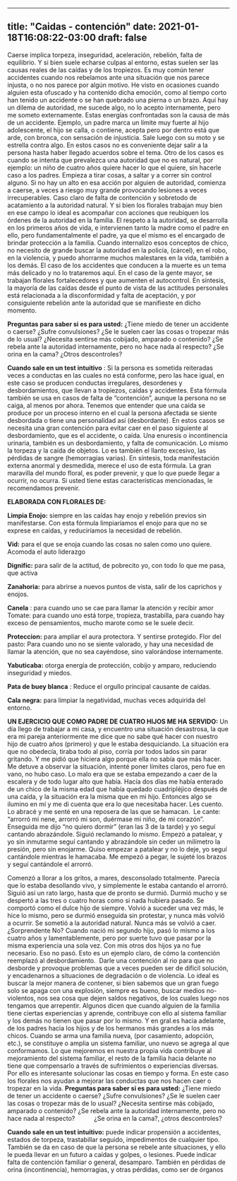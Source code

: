 
---
title: "Caidas - contención"
date: 2021-01-18T16:08:22-03:00
draft: false
--- 
        

 

 




Caerse implica torpeza,
 inseguridad, aceleración, rebelión, falta de equilibrio. Y si bien suele
 echarse culpas al entorno, estas suelen ser las causas reales de las caídas y
 de los tropiezos. Es muy común tener accidentes cuando nos rebelamos ante una
 situación que nos parece injusta, o no nos parece por algún motivo.
He visto en ocasiones cuando
 alguien esta ofuscado y ha contenido dicha emoción, como al tiempo corto han
 tenido un accidente o se han quebrado una pierna o un brazo.
Aquí hay un dilema de
 autoridad, me sucede algo, no lo acepto internamente, pero me someto
 externamente. Estas energías confrontadas son la causa de más de un accidente.
 Ejemplo, un padre marca un límite muy fuerte al hijo adolescente, el hijo se
 calla, o contiene, acepta pero por dentro está que arde, con bronca, con
 sensación de injusticia. Sale luego con su moto y se estrella contra algo. En
 estos casos no es conveniente dejar salir a la persona hasta haber llegado
 acuerdos sobre el tema.
Otro de los casos es cuando se
 intenta que prevalezca una autoridad que no es natural, por ejemplo: un niño de
 cuatro años quiere hacer lo que el quiere, sin hacerle caso a los padres.
 Empieza a tirar cosas, a saltar y a correr sin control alguno. Si no hay un
 alto en esa acción por alguien de autoridad, comienza a caerse, a veces a
 riesgo muy grande provocando lesiones a veces irrecuperables. Caso claro de
 falta de contención y sobretodo de acatamiento a la autoridad natural. Y si
 bien los florales trabajan muy bien en ese campo lo ideal es acompañar con
 acciones que reubiquen los órdenes de la autoridad en la familia. 
El respeto a la autoridad, se
 desarrolla en los primeros años de vida, e intervienen tanto la madre como el
 padre en ello, pero fundamentalmente el padre, ya que el mismo es el encargado
 de brindar protección a la familia. Cuando internalizo esos conceptos de chico,
 no necesito de grande buscar la autoridad en la policía, (cárcel), en el robo,
 en la violencia, y puedo ahorrarme muchos malestares en la vida, también a los
 demás.
El caso de los accidentes que
 conducen a la muerte es un tema más delicado y no lo trataremos aquí.
En el caso de la gente mayor,
 se trabajan florales fortalecedores y que aumenten el autocontrol.
En síntesis, la mayoría de las
 caídas desde el punto de vista de las actitudes personales está relacionada a
 la disconformidad y falta de aceptación, y por consiguiente rebelión ante la
 autoridad que se manifieste en dicho momento.
 
**Preguntas
 para saber si es para usted:**
¿Tiene miedo de tener un
 accidente o caerse? ¿Sufre convulsiones?
¿Se le suelen caer las cosas o
 tropezar más de lo usual?
¿Necesita sentirse más
 cobijado, amparado o contenido?
¿Se rebela ante la autoridad internamente,
 pero no hace nada al respecto?
¿Se orina en la cama? ¿Otros
 descontroles?
 

  





**Cuando sale en un test intuitivo** : Si
 la persona es sometida reiteradas veces a conductas en las cuales no está conforme,
 pero las hace igual, en este caso se producen conductas irregulares, desordenes
 y desbordamientos, que llevan a tropiezos, caídas y accidentes.
Esta fórmula también se usa en
 casos de falta de “contención”, aunque la persona no se caiga, al menos por
 ahora. Tenemos que entender que una caída se produce por un proceso interno en
 el cual la persona afectada se siente desbordada o tiene una personalidad así
 (desbordante). En estos casos se necesita una gran contención para evitar caer
 en el paso siguiente al desbordamiento, que es el accidente, o caída. 
Una enuresis o incontinencia
 urinaria, también es un desbordamiento, y falta de comunicación. Lo mismo la
 torpeza y la caída de objetos. Lo es también el llanto excesivo, las pérdidas
 de sangre (hemorragias varias). En síntesis, toda manifestación externa anormal
 y desmedida, merece el uso de esta fórmula.
La gran maravilla del mundo
 floral, es poder prevenir, y que lo que puede llegar a ocurrir, no ocurra. Si
 usted tiene estas características mencionadas, le recomendamos prevenir.
 


**ELABORADA CON FLORALES DE:** 


**Limpia Enojo:**  siempre en
 las caídas hay enojo y rebelión previos sin manifestarse. Con esta fórmula
 limpiaríamos el enojo para que no se exprese en caídas, y reduciríamos la
 necesidad de rebelión.


**Vid:**  para el que se enoja cuando
 las cosas no salen como uno quiere. Acomoda el auto liderazgo 


**Dignific:**  para salir de la
 actitud, de pobrecito yo, con todo lo que me pasa, que activa 


**Zanahoria:**  para abrirse
 a nuevos puntos de vista, salir de los caprichos y enojos.


**Canela** : para cuando uno se cae
 para llamar la atención y recibir amor
Tomate: para
 cuando uno está torpe, tropieza, trastabilla, para cuando hay exceso de
 pensamientos, mucho marote como se le suele decir.


**Proteccion:**  para ampliar
 el aura protectora. Y sentirse protegido.
Flor del
 pasto: Para cuando uno no se siente valorado, y hay una necesidad de llamar la
 atención, que no sea cayéndose, sino valorándose internamente.


**Yabuticaba:**  otorga
 energía de protección, cobijo y amparo, reduciendo inseguridad y miedos.


**Pata de buey blanca** : Reduce el
 orgullo principal causante de caídas.


**Cala negra:**  para limpiar
 la negatividad, muchas veces adquirida del entorno.
 
 
**UN EJERCICIO QUE COMO PADRE DE
 CUATRO HIJOS ME HA SERVIDO:**
Un día
 llego de trabajar a mi casa, y encuentro una situación desastrosa, la que era
 mi pareja anteriormente me dice que no sabe qué hacer con nuestro hijo de
 cuatro años (primero) y que le estaba desquiciando. La situación era que no
 obedecía, tiraba todo al piso, corría por todos lados sin parar gritando. Y me
 pidió que hiciera algo porque ella no sabía que más hacer. Me detuve a observar
 la situación, intenté poner límites claros, pero fue en vano, no hubo caso. Lo
 malo era que se estaba empezando a caer de la escalera y de todo lugar alto que
 había. Hacía dos días me había enterado de un chico de la misma edad que había
 quedado cuadripléjico después de una caída, y la situación era la misma que en
 mi hijo. 
Entonces
 algo se ilumino en mí y me di cuenta que era lo que necesitaba hacer. 
Les
 cuento. Lo abracé y me senté en una reposera de las que se hamacan.  Le cante: “arrorró mi nene, arrorró mi son,
 duérmase mi niño, de mi corazón”. Enseguida me dijo “no quiero dormir” (eran
 las 3 de la tarde) y yo seguí cantando abrazándole. Siguió reclamando lo mismo.
 Empezó a patalear, y yo sin inmutarme seguí cantando y abrazándole sin ceder un
 milímetro la presión, pero sin enojarme. Quiso empezar a patalear y no lo deje,
 yo seguí cantándole mientras le hamacaba. Me empezó a pegar, le sujeté los
 brazos y seguí cantándole el arrorró. 

  


Comenzó a llorar a los gritos,
 a mares, desconsolado totalmente. Parecía que lo estaba desollando vivo, y
 simplemente le estaba cantando el arrorró.
Siguió así un rato largo,
 hasta que de pronto se durmió. Durmió mucho y se despertó a las tres o cuatro
 horas como si nada hubiera pasado.
Se comportó como el dulce hijo
 de siempre.
Volvió a suceder una vez más,
 le hice lo mismo, pero se durmió enseguida sin protestar, y nunca más volvió a
 ocurrir.
Se sometió a la autoridad
 natural. Nunca más se volvió a caer.
¿Sorprendente No?
Cuando nació mi segundo hijo, pasó
 lo mismo a los cuatro años y lamentablemente, pero por suerte tuvo que pasar
 por la misma experiencia una sola vez. Con mis otros dos hijos ya no fue
 necesario. Eso no pasó.
 Esto es un ejemplo claro, de cómo la contención
 reemplazó al desbordamiento.  Darle una
 contención al rio para que no desborde y provoque problemas que a veces pueden
 ser de difícil solución, y encadenarnos a situaciones de degradación o de
 violencia.
Lo ideal es buscar la mejor
 manera de contener, si bien sabemos que un gran fuego solo se apaga con una
 explosión, siempre es bueno, buscar medios no-violentos, nos sea cosa que dejen
 saldos negativos, de los cuales luego nos tengamos que arrepentir.
Algunos dicen que cuando
 alguien de la familia tiene ciertas experiencias y aprende, contribuye con ello
 al sistema familiar y los demás no tienen que pasar por lo mismo. Y en gral.es
 hacia adelante, de los padres hacia los hijos y de los hermanos más grandes a
 los más chicos.
Cuando se arma una familia
 nueva, (por casamiento, adopción, etc.), se constituye o amplia un sistema
 familiar, uno nuevo se agrega al que conformamos. 
Lo que mejoremos en nuestra
 propia vida contribuye al mejoramiento del sistema familiar, el resto de la
 familia hacia delante no tiene que compensarlo a través de sufrimientos o
 experiencias diversas. Por ello es interesante solucionar las cosas en tiempo y
 forma. En este caso los florales nos ayudan a mejorar las conductas que nos
 hacen caer o tropezar en la vida.
**Preguntas
 para saber si es para usted:**
¿Tiene miedo de tener un
 accidente o caerse? ¿Sufre convulsiones?
¿Se le suelen caer las cosas o
 tropezar más de lo usual?
¿Necesita sentirse más
 cobijado, amparado o contenido?
¿Se rebela ante la autoridad
 internamente, pero no hace nada al respecto?          
 ¿Se orina en la cama?, ¿otros descontroles?
 
**Cuando
 sale en un test intuitivo:** puede indicar propensión a accidentes,
 estados de torpeza, trastabillar seguido, impedimentos de cualquier tipo.
También se da en caso de que
 la persona se rebele ante situaciones, y ello le pueda llevar en un futuro a
 caídas y golpes, o lesiones.
Puede indicar falta de
 contención familiar o general, desamparo.
También en pérdidas de
 orina (incontinencia), hemorragias, y otras pérdidas, como ser de órganos



